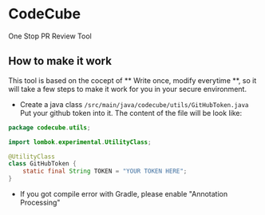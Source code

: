 # CodeCube
One Stop PR Review Tool

## How to make it work
This tool is based on the cocept of ** Write once, modify everytime **, so it will take a few steps to make it work for you in your secure environment.

- Create a java class `/src/main/java/codecube/utils/GitHubToken.java`
Put your github token into it. The content of the file will be look like:
```java
package codecube.utils;

import lombok.experimental.UtilityClass;

@UtilityClass
class GitHubToken {
    static final String TOKEN = "YOUR TOKEN HERE";
}
```
- If you got compile error with Gradle, please enable "Annotation Processing"

